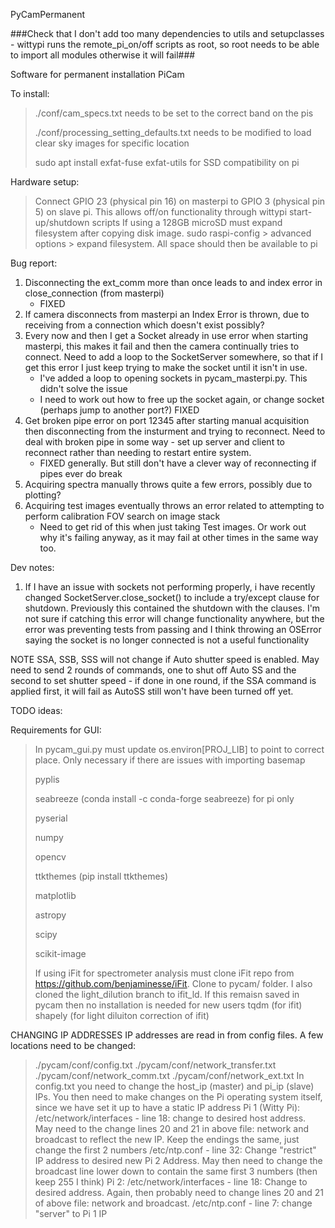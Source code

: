 PyCamPermanent

###Check that I don't add too many dependencies to utils and setupclasses - wittypi runs the remote_pi_on/off scripts as root, so root needs to be able to import all modules otherwise it will fail###

Software for permanent installation PiCam

To install:
> ./conf/cam_specs.txt needs to be set to the correct band on the pis
>
> ./conf/processing_setting_defaults.txt needs to be modified to load clear sky images for specific location
> 
> sudo apt install exfat-fuse exfat-utils for SSD compatibility on pi

Hardware setup:
> Connect GPIO 23 (physical pin 16) on masterpi to GPIO 3 (physical pin 5) on slave pi. This allows off/on functionality through wittypi start-up/shutdown scripts
> If using a 128GB microSD must expand filesystem after copying disk image. sudo raspi-config > advanced options > expand filesystem. All space should then be available to pi

Bug report:
1. Disconnecting the ext_comm more than once leads to and index error in close_connection (from masterpi)
   - FIXED
2. If camera disconnects from masterpi an Index Error is thrown, due to receiving from a connection which doesn't exist possibly?
3. Every now and then I get a Socket already in use error when starting masterpi, this makes it fail and then the camera continually tries to
connect. Need to add a loop to the SocketServer somewhere, so that if I get this error I just keep trying to make the socket until it isn't in use. 
   - I've added a loop to opening sockets in pycam_masterpi.py. This didn't solve the issue
   - I need to work out how to free up the socket again, or change socket (perhaps jump to another port?) FIXED 
4. Get broken pipe error on port 12345 after starting manual acquisition then disconnecting from the insturment and trying to reconnect.
Need to deal with broken pipe in some way - set up server and client to reconnect rather than needing to restart entire system.
   - FIXED generally. But still don't have a clever way of reconnecting if pipes ever do break
5. Acquiring spectra manually throws quite a few errors, possibly due to plotting? 
6. Acquiring test images eventually throws an error related to attempting to perform calibration FOV search on image stack
   - Need to get rid of this when just taking Test images. Or work out why it's failing anyway, as it may fail at other
   times in the same way too.

Dev notes:
1. If I have an issue with sockets not performing properly, i have recently changed SocketServer.close_socket() to include a 
try/except clause for shutdown. Previously this contained the shutdown with the clauses. I'm not sure if catching this error
will change functionality anywhere, but the error was preventing tests from passing and I think throwing an OSError saying the
socket is no longer connected is not a useful functionality

NOTE SSA, SSB, SSS will not change if Auto shutter speed is enabled. May need to send 2 rounds of commands, one to shut 
off Auto SS and the second to set shutter speed - if done in one round, if the SSA command is applied first, it will 
fail as AutoSS still won't have been turned off yet.

TODO ideas:



Requirements for GUI:
> In pycam_gui.py must update os.environ[PROJ_LIB] to point to correct place. Only necessary if there are issues with importing basemap
>
> pyplis
>
> seabreeze (conda install -c conda-forge seabreeze) for pi only
>
> pyserial
>
> numpy
>
> opencv
>
> ttkthemes (pip install ttkthemes)
>
> matplotlib 
>
> astropy
>
> scipy
>
> scikit-image
> 
> If using iFit for spectrometer analysis must clone iFit repo from https://github.com/benjaminesse/iFit. 
> Clone to pycam/ folder. I also cloned the light_dilution branch to ifit_ld. If this remaisn saved in pycam then no installation is needed for new users 
> tqdm (for ifit)
> shapely (for light diluiton correction of ifit)



CHANGING IP ADDRESSES
IP addresses are read in from config files. A few locations need to be changed:
> ./pycam/conf/config.txt
> ./pycam/conf/network_transfer.txt
> ./pycam/conf/network_comm.txt
> ./pycam/conf/network_ext.txt
In config.txt you need to change the host_ip (master) and pi_ip (slave) IPs.
You then need to make changes on the Pi operating system itself, since we have set it up to have a static IP address
Pi 1 (Witty Pi):
> /etc/network/interfaces - line 18: change to desired host address.
> May need to the change lines 20 and 21 in above file: network and broadcast to reflect the new IP. Keep the endings the same, just change the first 2 numbers
> /etc/ntp.conf - line 32: Change "restrict" IP address to desired new Pi 2 Address. 
> May then need to change the broadcast line lower down to contain the same first 3 numbers (then keep 255 I think)
Pi 2:
> /etc/network/interfaces - line 18: Change to desired address. 
> Again, then probably need to change lines 20 and 21 of above file: network and broadcast.
> /etc/ntp.conf - line 7: change "server" to Pi 1 IP
